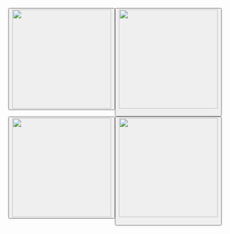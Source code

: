 <a href='https://discord.com'><button><img src="https://media.discordapp.net/attachments/864801249974026260/866176782917828608/Drawing.sketchpad1.png" height="200"/>
<a href='https://xemply.github.io/gtag-hats'><button><img src="https://media.discordapp.net/attachments/864801249974026260/866231445377908766/Drawing-4.sketchpad.png" height="200"/>
        
<a href='https://scratch.mit.edu/users/thecrafter1421/'><button><img src="https://media.discordapp.net/attachments/864801249974026260/866233606048186378/Drawing-4.sketchpad1.png" height="200"/>   <a href='https://exemply.itch.io/'><button><img src="https://media.discordapp.net/attachments/864801249974026260/866249448043315230/Drawing.sketchpad2.png" height="200"/>       
